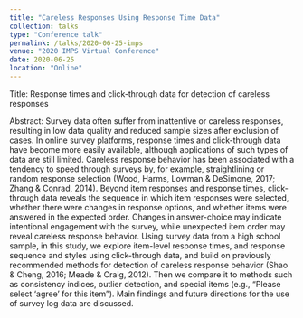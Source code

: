 ```yaml
---
title: "Careless Responses Using Response Time Data"
collection: talks
type: "Conference talk"
permalink: /talks/2020-06-25-imps
venue: "2020 IMPS Virtual Conference"
date: 2020-06-25
location: "Online"
---
```


Title: Response times and click-through data for detection of careless responses

Abstract: Survey data often suffer from inattentive or careless responses, resulting in low data quality and reduced sample sizes after exclusion of cases. In online survey platforms, response times and click-through data have become more easily available, although applications of such types of data are still limited. Careless response behavior has been associated with a tendency to speed through surveys by, for example, straightlining or random response selection (Wood, Harms, Lowman & DeSimone, 2017; Zhang & Conrad, 2014). Beyond item responses and response times, click-through data reveals the sequence in which item responses were selected, whether there were changes in response options, and whether items were answered in the expected order. Changes in answer-choice may indicate intentional engagement with the survey, while unexpected item order may reveal careless response behavior. Using survey data from a high school sample, in this study, we explore item-level response times, and response sequence and styles using click-through data, and build on previously recommended methods for detection of careless response behavior (Shao & Cheng, 2016; Meade & Craig, 2012). Then we compare it to methods such as consistency indices, outlier detection, and special items (e.g., “Please select ‘agree’ for this item”). Main findings and future directions for the use of survey log data are discussed.
